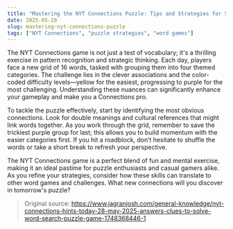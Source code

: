```yaml
---
title: "Mastering the NYT Connections Puzzle: Tips and Strategies for Success"
date: 2025-05-28
slug: mastering-nyt-connections-puzzle
tags: ["NYT Connections", "puzzle strategies", "word games"]
---
```


The NYT Connections game is not just a test of vocabulary; it's a thrilling exercise in pattern recognition and strategic thinking. Each day, players face a new grid of 16 words, tasked with grouping them into four themed categories. The challenge lies in the clever associations and the color-coded difficulty levels—yellow for the easiest, progressing to purple for the most challenging. Understanding these nuances can significantly enhance your gameplay and make you a Connections pro.

To tackle the puzzle effectively, start by identifying the most obvious connections. Look for double meanings and cultural references that might link words together. As you work through the grid, remember to save the trickiest purple group for last; this allows you to build momentum with the easier categories first. If you hit a roadblock, don’t hesitate to shuffle the words or take a short break to refresh your perspective. 

The NYT Connections game is a perfect blend of fun and mental exercise, making it an ideal pastime for puzzle enthusiasts and casual gamers alike. As you refine your strategies, consider how these skills can translate to other word games and challenges. What new connections will you discover in tomorrow's puzzle?

> Original source: https://www.jagranjosh.com/general-knowledge/nyt-connections-hints-today-28-may-2025-answers-clues-to-solve-word-search-puzzle-game-1748368446-1